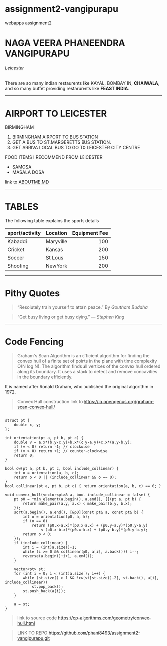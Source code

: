 # assignment2-vangipurapu
webapps assignment2
# NAGA VEERA PHANEENDRA VANGIPURAPU
###### Leicester
There are so many indian restaurents like KAYAL, BOMBAY IN, **CHAIWALA**, and so many buffet providing restarurents like **FEAST INDIA**.

---

# AIRPORT TO LEICESTER
BIRMINGHAM
1. BIRMINGHAM AIRPORT TO BUS STATION 
2. GET A BUS TO ST.MARGERETTS BUS STATION.
3. GET ARRIVA LOCAL BUS TO GO TO LEICESTER CITY CENTRE 

FOOD ITEMS I RECOMMEND FROM LEICESTER
* SAMOSA
* MASALA DOSA

link to [ABOUTME.MD](https://github.com/phani8493/assignment2-vangipurapu/blob/main/ABOUTME.MD)

---

# TABLES

The following table explains the sports details

| sport/activity | Location | Equipment Fee|
| --- | --- | ---: |
| Kabaddi | Maryville | 100 |
| Cricket | Kansas | 200 |
| Soccer | St Lous | 150 |
| Shooting | NewYork | 200 |

---

# Pithy Quotes

> “Resolutely train yourself to attain peace.” By *Goutham Buddha*

> “Get busy living or get busy dying.” — *Stephen King*

---

# Code Fencing

> Graham's Scan Algorithm is an efficient algorithm for finding the convex hull of a finite set of points in the plane with time complexity O(N log N). The algorithm finds all vertices of the convex hull ordered along its boundary. It uses a stack to detect and remove concavities in the boundary efficiently.

It is named after Ronald Graham, who published the original algorithm in 1972.

> Convex Hull construction link to <https://iq.opengenus.org/graham-scan-convex-hull/>

```

struct pt {
    double x, y;
};

int orientation(pt a, pt b, pt c) {
    double v = a.x*(b.y-c.y)+b.x*(c.y-a.y)+c.x*(a.y-b.y);
    if (v < 0) return -1; // clockwise
    if (v > 0) return +1; // counter-clockwise
    return 0;
}

bool cw(pt a, pt b, pt c, bool include_collinear) {
    int o = orientation(a, b, c);
    return o < 0 || (include_collinear && o == 0);
}
bool collinear(pt a, pt b, pt c) { return orientation(a, b, c) == 0; }

void convex_hull(vector<pt>& a, bool include_collinear = false) {
    pt p0 = *min_element(a.begin(), a.end(), [](pt a, pt b) {
        return make_pair(a.y, a.x) < make_pair(b.y, b.x);
    });
    sort(a.begin(), a.end(), [&p0](const pt& a, const pt& b) {
        int o = orientation(p0, a, b);
        if (o == 0)
            return (p0.x-a.x)*(p0.x-a.x) + (p0.y-a.y)*(p0.y-a.y)
                < (p0.x-b.x)*(p0.x-b.x) + (p0.y-b.y)*(p0.y-b.y);
        return o < 0;
    });
    if (include_collinear) {
        int i = (int)a.size()-1;
        while (i >= 0 && collinear(p0, a[i], a.back())) i--;
        reverse(a.begin()+i+1, a.end());
    }

    vector<pt> st;
    for (int i = 0; i < (int)a.size(); i++) {
        while (st.size() > 1 && !cw(st[st.size()-2], st.back(), a[i], include_collinear))
            st.pop_back();
        st.push_back(a[i]);
    }

    a = st;
}

```

> link to source code <https://cp-algorithms.com/geometry/convex-hull.html>

>LINK TO REPO <https://github.com/phani8493/assignment2-vangipurapu.git>